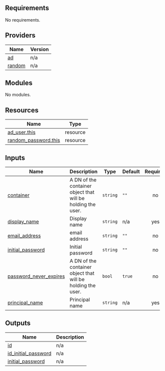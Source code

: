 <!-- BEGIN_TF_DOCS -->
## Requirements

No requirements.

## Providers

| Name | Version |
|------|---------|
| <a name="provider_ad"></a> [ad](#provider\_ad) | n/a |
| <a name="provider_random"></a> [random](#provider\_random) | n/a |

## Modules

No modules.

## Resources

| Name | Type |
|------|------|
| [ad_user.this](https://registry.terraform.io/providers/hashicorp/ad/latest/docs/resources/user) | resource |
| [random_password.this](https://registry.terraform.io/providers/hashicorp/random/latest/docs/resources/password) | resource |

## Inputs

| Name | Description | Type | Default | Required |
|------|-------------|------|---------|:--------:|
| <a name="input_container"></a> [container](#input\_container) | A DN of the container object that will be holding the user. | `string` | `""` | no |
| <a name="input_display_name"></a> [display\_name](#input\_display\_name) | Display name | `string` | n/a | yes |
| <a name="input_email_address"></a> [email\_address](#input\_email\_address) | email address | `string` | `""` | no |
| <a name="input_initial_password"></a> [initial\_password](#input\_initial\_password) | Initial password | `string` | `""` | no |
| <a name="input_password_never_expires"></a> [password\_never\_expires](#input\_password\_never\_expires) | A DN of the container object that will be holding the user. | `bool` | `true` | no |
| <a name="input_principal_name"></a> [principal\_name](#input\_principal\_name) | Principal name | `string` | n/a | yes |

## Outputs

| Name | Description |
|------|-------------|
| <a name="output_id"></a> [id](#output\_id) | n/a |
| <a name="output_id_initial_password"></a> [id\_initial\_password](#output\_id\_initial\_password) | n/a |
| <a name="output_initial_password"></a> [initial\_password](#output\_initial\_password) | n/a |
<!-- END_TF_DOCS -->